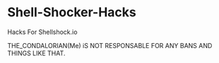 # Shell-Shocker-Hacks
Hacks For Shellshock.io


THE_CONDALORIAN(Me) iS NOT RESPONSABLE FOR ANY BANS AND THINGS LIKE THAT.
